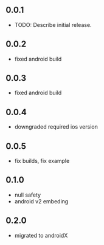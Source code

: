 ## 0.0.1

* TODO: Describe initial release.

## 0.0.2

* fixed android build

## 0.0.3

* fixed android build

## 0.0.4

* downgraded required ios version

## 0.0.5

* fix builds, fix example

## 0.1.0

* null safety
* android v2 embeding

## 0.2.0

* migrated to androidX